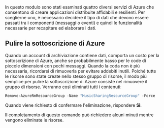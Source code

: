 In questo modulo sono stati esaminati quattro diversi servizi di Azure che consentono di creare applicazioni distribuite affidabili e resilienti. Per sceglierne uno, è necessario decidere il tipo di dati che devono essere passati tra i componenti (messaggi o eventi) e quindi le funzionalità necessarie per recapitare ed elaborare i dati.

## <a name="clean-up-the-azure-subscription"></a>Pulire la sottoscrizione di Azure

Quando un account di archiviazione contiene dati, comporta un costo per la sottoscrizione di Azure, anche se probabilmente basso per le code di piccole dimensioni con pochi messaggi. Quando la coda non è più necessaria, ricordarsi di rimuoverla per evitare addebiti inutili. Poiché tutte le risorse sono state create nello stesso gruppo di risorse, il modo più semplice per pulire la sottoscrizione di Azure consiste nel rimuovere il gruppo di risorse. Verranno così eliminati tutti i contenuti:

```powershell
Remove-AzureRmResourceGroup -Name "MusicSharingResourceGroup" -Force
```

Quando viene richiesto di confermare l'eliminazione, rispondere **Sì**.

Il completamento di questo comando può richiedere alcuni minuti mentre vengono eliminate le risorse.
